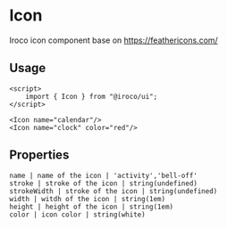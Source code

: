 # Icon

Iroco icon component base on https://feathericons.com/

## Usage

```example
<script>
    import { Icon } from "@iroco/ui";
</script>

<Icon name="calendar"/>
<Icon name="clock" color="red"/>
```

## Properties

```properties
name | name of the icon | 'activity','bell-off'
stroke | stroke of the icon | string(undefined)
strokeWidth | stroke of the icon | string(undefined)
width | witdh of the icon | string(1em)
height | height of the icon | string(1em)
color | icon color | string(white)
```